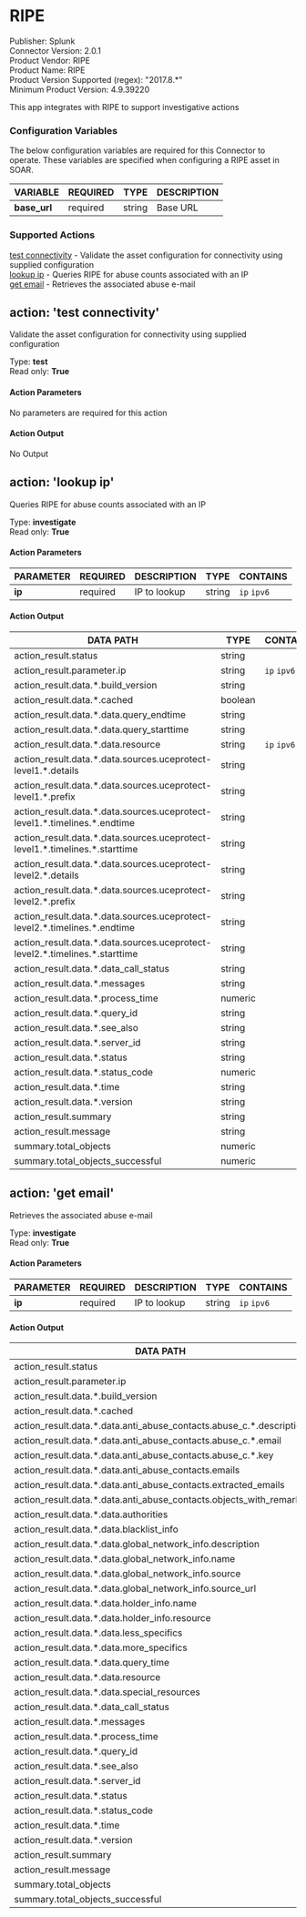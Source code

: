 [comment]: # "Auto-generated SOAR connector documentation"
# RIPE

Publisher: Splunk  
Connector Version: 2\.0\.1  
Product Vendor: RIPE  
Product Name: RIPE  
Product Version Supported (regex): "2017\.8\.\*"  
Minimum Product Version: 4\.9\.39220  

This app integrates with RIPE to support investigative actions

### Configuration Variables
The below configuration variables are required for this Connector to operate.  These variables are specified when configuring a RIPE asset in SOAR.

VARIABLE | REQUIRED | TYPE | DESCRIPTION
-------- | -------- | ---- | -----------
**base\_url** |  required  | string | Base URL

### Supported Actions  
[test connectivity](#action-test-connectivity) - Validate the asset configuration for connectivity using supplied configuration  
[lookup ip](#action-lookup-ip) - Queries RIPE for abuse counts associated with an IP  
[get email](#action-get-email) - Retrieves the associated abuse e\-mail  

## action: 'test connectivity'
Validate the asset configuration for connectivity using supplied configuration

Type: **test**  
Read only: **True**

#### Action Parameters
No parameters are required for this action

#### Action Output
No Output  

## action: 'lookup ip'
Queries RIPE for abuse counts associated with an IP

Type: **investigate**  
Read only: **True**

#### Action Parameters
PARAMETER | REQUIRED | DESCRIPTION | TYPE | CONTAINS
--------- | -------- | ----------- | ---- | --------
**ip** |  required  | IP to lookup | string |  `ip`  `ipv6` 

#### Action Output
DATA PATH | TYPE | CONTAINS
--------- | ---- | --------
action\_result\.status | string | 
action\_result\.parameter\.ip | string |  `ip`  `ipv6` 
action\_result\.data\.\*\.build\_version | string | 
action\_result\.data\.\*\.cached | boolean | 
action\_result\.data\.\*\.data\.query\_endtime | string | 
action\_result\.data\.\*\.data\.query\_starttime | string | 
action\_result\.data\.\*\.data\.resource | string |  `ip`  `ipv6` 
action\_result\.data\.\*\.data\.sources\.uceprotect\-level1\.\*\.details | string | 
action\_result\.data\.\*\.data\.sources\.uceprotect\-level1\.\*\.prefix | string | 
action\_result\.data\.\*\.data\.sources\.uceprotect\-level1\.\*\.timelines\.\*\.endtime | string | 
action\_result\.data\.\*\.data\.sources\.uceprotect\-level1\.\*\.timelines\.\*\.starttime | string | 
action\_result\.data\.\*\.data\.sources\.uceprotect\-level2\.\*\.details | string | 
action\_result\.data\.\*\.data\.sources\.uceprotect\-level2\.\*\.prefix | string | 
action\_result\.data\.\*\.data\.sources\.uceprotect\-level2\.\*\.timelines\.\*\.endtime | string | 
action\_result\.data\.\*\.data\.sources\.uceprotect\-level2\.\*\.timelines\.\*\.starttime | string | 
action\_result\.data\.\*\.data\_call\_status | string | 
action\_result\.data\.\*\.messages | string | 
action\_result\.data\.\*\.process\_time | numeric | 
action\_result\.data\.\*\.query\_id | string | 
action\_result\.data\.\*\.see\_also | string | 
action\_result\.data\.\*\.server\_id | string | 
action\_result\.data\.\*\.status | string | 
action\_result\.data\.\*\.status\_code | numeric | 
action\_result\.data\.\*\.time | string | 
action\_result\.data\.\*\.version | string | 
action\_result\.summary | string | 
action\_result\.message | string | 
summary\.total\_objects | numeric | 
summary\.total\_objects\_successful | numeric |   

## action: 'get email'
Retrieves the associated abuse e\-mail

Type: **investigate**  
Read only: **True**

#### Action Parameters
PARAMETER | REQUIRED | DESCRIPTION | TYPE | CONTAINS
--------- | -------- | ----------- | ---- | --------
**ip** |  required  | IP to lookup | string |  `ip`  `ipv6` 

#### Action Output
DATA PATH | TYPE | CONTAINS
--------- | ---- | --------
action\_result\.status | string | 
action\_result\.parameter\.ip | string |  `ip`  `ipv6` 
action\_result\.data\.\*\.build\_version | string | 
action\_result\.data\.\*\.cached | boolean | 
action\_result\.data\.\*\.data\.anti\_abuse\_contacts\.abuse\_c\.\*\.description | string | 
action\_result\.data\.\*\.data\.anti\_abuse\_contacts\.abuse\_c\.\*\.email | string |  `email` 
action\_result\.data\.\*\.data\.anti\_abuse\_contacts\.abuse\_c\.\*\.key | string | 
action\_result\.data\.\*\.data\.anti\_abuse\_contacts\.emails | string | 
action\_result\.data\.\*\.data\.anti\_abuse\_contacts\.extracted\_emails | string | 
action\_result\.data\.\*\.data\.anti\_abuse\_contacts\.objects\_with\_remarks | string | 
action\_result\.data\.\*\.data\.authorities | string | 
action\_result\.data\.\*\.data\.blacklist\_info | string | 
action\_result\.data\.\*\.data\.global\_network\_info\.description | string | 
action\_result\.data\.\*\.data\.global\_network\_info\.name | string | 
action\_result\.data\.\*\.data\.global\_network\_info\.source | string | 
action\_result\.data\.\*\.data\.global\_network\_info\.source\_url | string |  `url` 
action\_result\.data\.\*\.data\.holder\_info\.name | string | 
action\_result\.data\.\*\.data\.holder\_info\.resource | string | 
action\_result\.data\.\*\.data\.less\_specifics | string | 
action\_result\.data\.\*\.data\.more\_specifics | string | 
action\_result\.data\.\*\.data\.query\_time | string | 
action\_result\.data\.\*\.data\.resource | string |  `ip`  `ipv6` 
action\_result\.data\.\*\.data\.special\_resources | string | 
action\_result\.data\.\*\.data\_call\_status | string | 
action\_result\.data\.\*\.messages | string | 
action\_result\.data\.\*\.process\_time | numeric | 
action\_result\.data\.\*\.query\_id | string | 
action\_result\.data\.\*\.see\_also | string | 
action\_result\.data\.\*\.server\_id | string | 
action\_result\.data\.\*\.status | string | 
action\_result\.data\.\*\.status\_code | numeric | 
action\_result\.data\.\*\.time | string | 
action\_result\.data\.\*\.version | string | 
action\_result\.summary | string | 
action\_result\.message | string | 
summary\.total\_objects | numeric | 
summary\.total\_objects\_successful | numeric | 